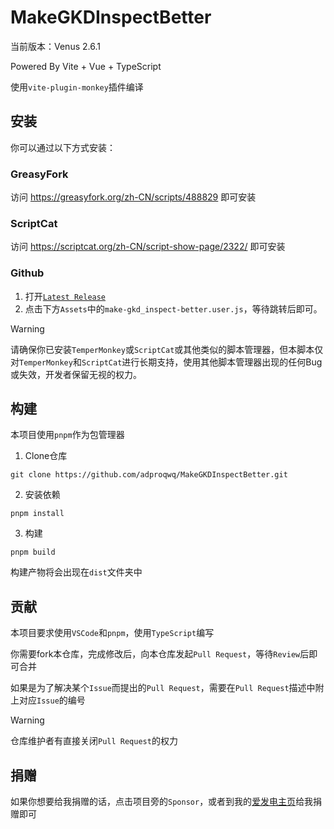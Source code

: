 # MakeGKDInspectBetter

当前版本：Venus 2.6.1

Powered By Vite + Vue + TypeScript

使用`vite-plugin-monkey`插件编译

## 安装

你可以通过以下方式安装：

### GreasyFork

访问 https://greasyfork.org/zh-CN/scripts/488829 即可安装

### ScriptCat

访问 https://scriptcat.org/zh-CN/script-show-page/2322/ 即可安装

### Github

1. 打开[`Latest Release`](https://github.com/adproqwq/MakeGKDInspectBetter/releases/latest)
2. 点击下方`Assets`中的`make-gkd_inspect-better.user.js`，等待跳转后即可。

> [!WARNING]
> 请确保你已安装`TemperMonkey`或`ScriptCat`或其他类似的脚本管理器，但本脚本仅对`TemperMonkey`和`ScriptCat`进行长期支持，使用其他脚本管理器出现的任何Bug或失效，开发者保留无视的权力。

## 构建

本项目使用`pnpm`作为包管理器

1. Clone仓库

```shell
git clone https://github.com/adproqwq/MakeGKDInspectBetter.git
```

2. 安装依赖

```shell
pnpm install
```

3. 构建

```shell
pnpm build
```

构建产物将会出现在`dist`文件夹中

## 贡献

本项目要求使用`VSCode`和`pnpm`，使用`TypeScript`编写

你需要fork本仓库，完成修改后，向本仓库发起`Pull Request`，等待`Review`后即可合并

如果是为了解决某个`Issue`而提出的`Pull Request`，需要在`Pull Request`描述中附上对应`Issue`的编号

> [!WARNING]
> 仓库维护者有直接关闭`Pull Request`的权力

## 捐赠

如果你想要给我捐赠的话，点击项目旁的`Sponsor`，或者到我的[爱发电主页](https://afdian.com/a/Adpro)给我捐赠即可
